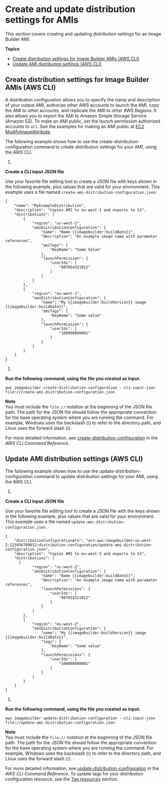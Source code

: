 # Create and update distribution settings for AMIs<a name="crud-ami-distribution-settings"></a>

This section covers creating and updating distribution settings for an Image Builder AMI\.

**Topics**
+ [Create distribution settings for Image Builder AMIs \(AWS CLI\)](#cli-create-ami-distribution-configuration)
+ [Update AMI distribution settings \(AWS CLI\)](#cli-update-ami-distribution-configuration)

## Create distribution settings for Image Builder AMIs \(AWS CLI\)<a name="cli-create-ami-distribution-configuration"></a>

A distribution configuration allows you to specify the name and description of your output AMI, authorize other AWS accounts to launch the AMI, copy the AMI to other accounts, and replicate the AMI to other AWS Regions\. It also allows you to export the AMI to Amazon Simple Storage Service \(Amazon S3\)\. To make an AMI public, set the launch permission authorized accounts to `all`\. See the examples for making an AMI public at [EC2 ModifyImageAttribute](https://docs.aws.amazon.com/imagebuilder/latest/APIReference/API_ModifyImageAttribute.html)\.

The following example shows how to use the create\-distribution\-configuration command to create distribution settings for your AMI, using the AWS CLI\.

1. 

**Create a CLI input JSON file**

   Use your favorite file editing tool to create a JSON file with keys shown in the following example, plus values that are valid for your environment\. This example uses a file named `create-ami-distribution-configuration.json`:

   ```
   {
       "name": "MyExampleDistribution",
       "description": "Copies AMI to eu-west-1 and exports to S3",
       "distributions": [
           {
               "region": "us-west-2",
               "amiDistributionConfiguration": {
                   "name": "Name {{imagebuilder:buildDate}}",
                   "description": "An example image name with parameter references",
                   "amiTags": {
                       "KeyName": "Some Value"
                   },
                   "launchPermission": {
                       "userIds": [
                           "987654321012"
                       ]
                   }
               }
           },
           {
               "region": "eu-west-1",
               "amiDistributionConfiguration": {
                   "name": "My {{imagebuilder:buildVersion}} image {{imagebuilder:buildDate}}",
                   "amiTags": {
                       "KeyName": "Some value"
                   },
                   "launchPermission": {
                       "userIds": [
                           "100000000001"
                       ]
                   }
               }
           }
       ]
   }
   ```

1. 

**Run the following command, using the file you created as input\.**

   ```
   aws imagebuilder create-distribution-configuration --cli-input-json file://create-ami-distribution-configuration.json
   ```
**Note**  
You must include the `file://` notation at the beginning of the JSON file path\.
The path for the JSON file should follow the appropriate convention for the base operating system where you are running the command\. For example, Windows uses the backslash \(\\\) to refer to the directory path, and Linux uses the forward slash \(/\)\.

   For more detailed information, see [create\-distribution\-configuration](https://docs.aws.amazon.com/cli/latest/reference/imagebuilder/create-distribution-configuration.html) in the *AWS CLI Command Reference*\.

## Update AMI distribution settings \(AWS CLI\)<a name="cli-update-ami-distribution-configuration"></a>

The following example shows how to use the update\-distribution\-configuration command to update distribution settings for your AMI, using the AWS CLI\.

1. 

**Create a CLI input JSON file**

   Use your favorite file editing tool to create a JSON file with the keys shown in the following example, plus values that are valid for your environment\. This example uses a file named `update-ami-distribution-configuration.json`\.

   ```
   {
       "distributionConfigurationArn": "arn:aws:imagebuilder:us-west-2:123456789012:distribution-configuration/update-ami-distribution-configuration.json",
       "description": "Copies AMI to eu-west-2 and exports to S3",
       "distributions": [
         {
               "region": "us-west-2",
               "amiDistributionConfiguration": {
                   "name": "Name {{imagebuilder:buildDate}}",
                   "description": "An example image name with parameter references",
                   "launchPermissions": {
                       "userIds": [
                           "987654321012"
                       ]
                   }
               }
           },
           {
               "region": "eu-west-2",
               "amiDistributionConfiguration": {
                   "name": "My {{imagebuilder:buildVersion}} image {{imagebuilder:buildDate}}",
                   "tags": {
                       "KeyName": "Some value"
                   },
                   "launchPermissions": {
                       "userIds": [
                           "100000000001"
                       ]
                   }
               }
           }
       ]
   }
   ```

1. 

**Run the following command, using the file you created as input\.**

   ```
   aws imagebuilder update-distribution-configuration --cli-input-json file://update-ami-distribution-configuration.json
   ```
**Note**  
You must include the `file://` notation at the beginning of the JSON file path\.
The path for the JSON file should follow the appropriate convention for the base operating system where you are running the command\. For example, Windows uses the backslash \(\\\) to refer to the directory path, and Linux uses the forward slash \(/\)\.

   For more detailed information, see [update\-distribution\-configuration](https://docs.aws.amazon.com/cli/latest/reference/imagebuilder/update-distribution-configuration.html) in the *AWS CLI Command Reference*\. To update tags for your distribution configuration resource, see the [Tag resources](tag-resources.md) section\.